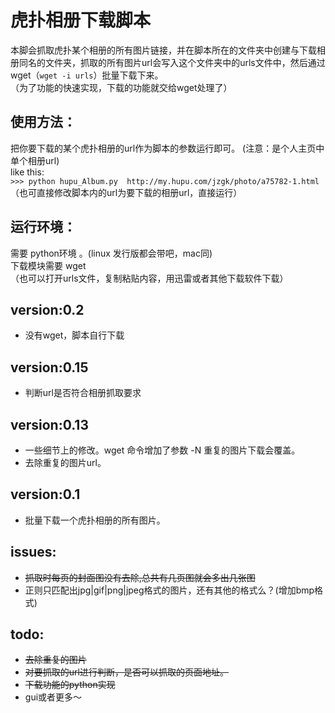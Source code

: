 虎扑相册下载脚本
===

本脚会抓取虎扑某个相册的所有图片链接，并在脚本所在的文件夹中创建与下载相册同名的文件夹，抓取的所有图片url会写入这个文件夹中的urls文件中，然后通过wget（`wget -i urls`）批量下载下来。  
（为了功能的快速实现，下载的功能就交给wget处理了）

使用方法： 
--- 
把你要下载的某个虎扑相册的url作为脚本的参数运行即可。 
(注意：是个人主页中单个相册url)  
like this:  
`>>> python hupu_Album.py  http://my.hupu.com/jzgk/photo/a75782-1.html `   （也可直接修改脚本内的url为要下载的相册url，直接运行）

运行环境：
---
需要 python环境 。(linux 发行版都会带吧，mac同)  
下载模块需要 wget  
（也可以打开urls文件，复制粘贴内容，用迅雷或者其他下载软件下载）  


version:0.2
---
* 没有wget，脚本自行下载

version:0.15
---
* 判断url是否符合相册抓取要求

version:0.13
---
* 一些细节上的修改。wget 命令增加了参数 -N 重复的图片下载会覆盖。
* 去除重复的图片url。

version:0.1
---
* 批量下载一个虎扑相册的所有图片。

issues:
---
* <del>抓取时每页的封面图没有去除,总共有几页图就会多出几张图</del> 
* 正则只匹配出jpg|gif|png|jpeg格式的图片，还有其他的格式么？(增加bmp格式)

todo:
---
* <del>去除重复的图片</del>
* <del>对要抓取的url进行判断，是否可以抓取的页面地址。</del>
* <del>下载功能的python实现</del>
* gui或者更多～

